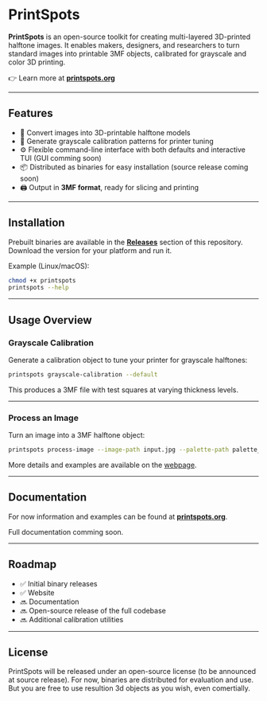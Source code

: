 # PrintSpots

**PrintSpots** is an open-source toolkit for creating multi-layered 3D-printed halftone images. It enables makers, designers, and researchers to turn standard images into printable 3MF objects, calibrated for grayscale and color 3D printing.

👉 Learn more at **[printspots.org](https://printspots.org/)**

---

## Features

* 🎨 Convert images into 3D-printable halftone models
* 🖤 Generate grayscale calibration patterns for printer tuning
* ⚙️ Flexible command-line interface with both defaults and interactive TUI (GUI comming soon)
* 📦 Distributed as binaries for easy installation (source release coming soon)
* 🖨️ Output in **3MF format**, ready for slicing and printing

---

## Installation

Prebuilt binaries are available in the [**Releases**](../../releases) section of this repository.
Download the version for your platform and run it.

Example (Linux/macOS):

```bash
chmod +x printspots
printspots --help
```

---

## Usage Overview

### Grayscale Calibration

Generate a calibration object to tune your printer for grayscale halftones:

```bash
printspots grayscale-calibration --default
```

This produces a 3MF file with test squares at varying thickness levels.

---

### Process an Image

Turn an image into a 3MF halftone object:

```bash
printspots process-image --image-path input.jpg --palette-path palette_gray.toml --default
```

More details and examples are available on the [webpage](https://printspots.org/).

---

## Documentation

For now information and examples can be found at **[printspots.org](https://printspots.org/)**.

Full documentation comming soon.

---

## Roadmap

* ✅ Initial binary releases
* ✅ Website
* 🔜 Documentation
* 🔜 Open-source release of the full codebase
* 🔜 Additional calibration utilities

---

## License

PrintSpots will be released under an open-source license (to be announced at source release).
For now, binaries are distributed for evaluation and use. But you are free to use resultion 3d objects as you wish, even comertially.
 
